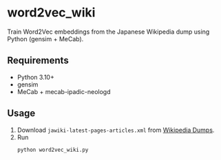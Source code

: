 # word2vec_wiki
Train Word2Vec embeddings from the Japanese Wikipedia dump using Python (gensim + MeCab).

## Requirements
- Python 3.10+
- gensim
- MeCab + mecab-ipadic-neologd

## Usage
1. Download `jawiki-latest-pages-articles.xml` from [Wikipedia Dumps](https://dumps.wikimedia.org/).
2. Run  
   ```bash
   python word2vec_wiki.py

